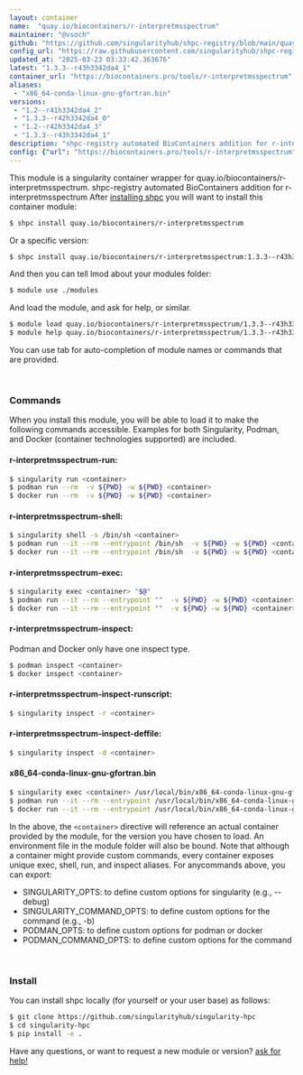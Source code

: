```yaml
---
layout: container
name:  "quay.io/biocontainers/r-interpretmsspectrum"
maintainer: "@vsoch"
github: "https://github.com/singularityhub/shpc-registry/blob/main/quay.io/biocontainers/r-interpretmsspectrum/container.yaml"
config_url: "https://raw.githubusercontent.com/singularityhub/shpc-registry/main/quay.io/biocontainers/r-interpretmsspectrum/container.yaml"
updated_at: "2025-03-23 03:33:42.363676"
latest: "1.3.3--r43h3342da4_1"
container_url: "https://biocontainers.pro/tools/r-interpretmsspectrum"
aliases:
 - "x86_64-conda-linux-gnu-gfortran.bin"
versions:
 - "1.2--r41h3342da4_2"
 - "1.3.3--r42h3342da4_0"
 - "1.2--r42h3342da4_3"
 - "1.3.3--r43h3342da4_1"
description: "shpc-registry automated BioContainers addition for r-interpretmsspectrum"
config: {"url": "https://biocontainers.pro/tools/r-interpretmsspectrum", "maintainer": "@vsoch", "description": "shpc-registry automated BioContainers addition for r-interpretmsspectrum", "latest": {"1.3.3--r43h3342da4_1": "sha256:b5cb91f41a532da626e21d66c9780c2d48489cea5541238bcde90a8efdf93cf2"}, "tags": {"1.2--r41h3342da4_2": "sha256:b2af360966d64406f167f8c6b4d7110ad75f7ded4ccc13895dbe563262da1d63", "1.3.3--r42h3342da4_0": "sha256:2e44ec84bd379c6a8691a6ce33f45c4c6fe6f5909f4a08a8102776a3b3a4472a", "1.2--r42h3342da4_3": "sha256:142b7651a8340b2b6de212a3df855b3e4c032fa4848436c2419e0332c371d3eb", "1.3.3--r43h3342da4_1": "sha256:b5cb91f41a532da626e21d66c9780c2d48489cea5541238bcde90a8efdf93cf2"}, "docker": "quay.io/biocontainers/r-interpretmsspectrum", "aliases": {"x86_64-conda-linux-gnu-gfortran.bin": "/usr/local/bin/x86_64-conda-linux-gnu-gfortran.bin"}}
---
```


This module is a singularity container wrapper for quay.io/biocontainers/r-interpretmsspectrum.
shpc-registry automated BioContainers addition for r-interpretmsspectrum
After [installing shpc](#install) you will want to install this container module:


```bash
$ shpc install quay.io/biocontainers/r-interpretmsspectrum
```

Or a specific version:

```bash
$ shpc install quay.io/biocontainers/r-interpretmsspectrum:1.3.3--r43h3342da4_1
```

And then you can tell lmod about your modules folder:

```bash
$ module use ./modules
```

And load the module, and ask for help, or similar.

```bash
$ module load quay.io/biocontainers/r-interpretmsspectrum/1.3.3--r43h3342da4_1
$ module help quay.io/biocontainers/r-interpretmsspectrum/1.3.3--r43h3342da4_1
```

You can use tab for auto-completion of module names or commands that are provided.

<br>

### Commands

When you install this module, you will be able to load it to make the following commands accessible.
Examples for both Singularity, Podman, and Docker (container technologies supported) are included.

#### r-interpretmsspectrum-run:

```bash
$ singularity run <container>
$ podman run --rm  -v ${PWD} -w ${PWD} <container>
$ docker run --rm  -v ${PWD} -w ${PWD} <container>
```

#### r-interpretmsspectrum-shell:

```bash
$ singularity shell -s /bin/sh <container>
$ podman run --it --rm --entrypoint /bin/sh  -v ${PWD} -w ${PWD} <container>
$ docker run --it --rm --entrypoint /bin/sh  -v ${PWD} -w ${PWD} <container>
```

#### r-interpretmsspectrum-exec:

```bash
$ singularity exec <container> "$@"
$ podman run --it --rm --entrypoint ""  -v ${PWD} -w ${PWD} <container> "$@"
$ docker run --it --rm --entrypoint ""  -v ${PWD} -w ${PWD} <container> "$@"
```

#### r-interpretmsspectrum-inspect:

Podman and Docker only have one inspect type.

```bash
$ podman inspect <container>
$ docker inspect <container>
```

#### r-interpretmsspectrum-inspect-runscript:

```bash
$ singularity inspect -r <container>
```

#### r-interpretmsspectrum-inspect-deffile:

```bash
$ singularity inspect -d <container>
```


#### x86_64-conda-linux-gnu-gfortran.bin

```bash
$ singularity exec <container> /usr/local/bin/x86_64-conda-linux-gnu-gfortran.bin
$ podman run --it --rm --entrypoint /usr/local/bin/x86_64-conda-linux-gnu-gfortran.bin   -v ${PWD} -w ${PWD} <container> -c " $@"
$ docker run --it --rm --entrypoint /usr/local/bin/x86_64-conda-linux-gnu-gfortran.bin   -v ${PWD} -w ${PWD} <container> -c " $@"
```



In the above, the `<container>` directive will reference an actual container provided
by the module, for the version you have chosen to load. An environment file in the
module folder will also be bound. Note that although a container
might provide custom commands, every container exposes unique exec, shell, run, and
inspect aliases. For anycommands above, you can export:

 - SINGULARITY_OPTS: to define custom options for singularity (e.g., --debug)
 - SINGULARITY_COMMAND_OPTS: to define custom options for the command (e.g., -b)
 - PODMAN_OPTS: to define custom options for podman or docker
 - PODMAN_COMMAND_OPTS: to define custom options for the command

<br>

### Install

You can install shpc locally (for yourself or your user base) as follows:

```bash
$ git clone https://github.com/singularityhub/singularity-hpc
$ cd singularity-hpc
$ pip install -e .
```

Have any questions, or want to request a new module or version? [ask for help!](https://github.com/singularityhub/singularity-hpc/issues)